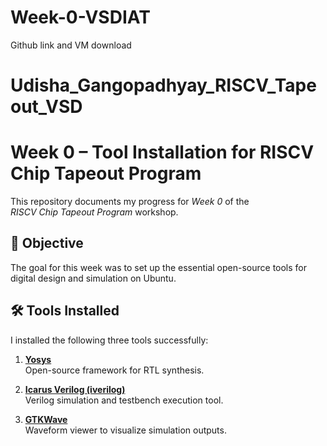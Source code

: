 # Week-0-VSDIAT
Github link and VM download
# Udisha_Gangopadhyay_RISCV_Tapeout_VSD
# Week 0 – Tool Installation for RISCV Chip Tapeout Program

This repository documents my progress for *Week 0* of the  
*RISCV Chip Tapeout Program* workshop.

## 📌 Objective
The goal for this week was to set up the essential open-source tools for digital design and simulation on Ubuntu.

## 🛠️ Tools Installed
I installed the following three tools successfully:

1. **[Yosys](https://yosyshq.net/yosys/)**  
   Open-source framework for RTL synthesis.

2. **[Icarus Verilog (iverilog)](http://iverilog.icarus.com/)**  
   Verilog simulation and testbench execution tool.

3. **[GTKWave](https://gtkwave.sourceforge.net/)**  
   Waveform viewer to visualize simulation outputs.
